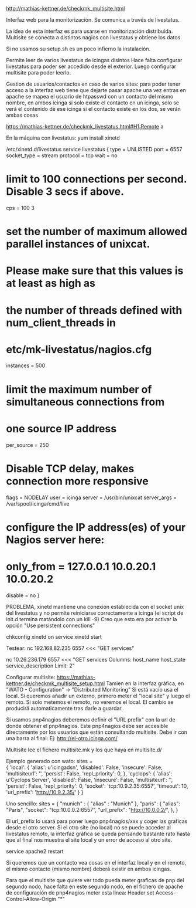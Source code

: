 http://mathias-kettner.de/checkmk_multisite.html

Interfaz web para la monitorización.
Se comunica a través de livestatus.

La idea de esta interfaz es para usarse en monitorización distribuída. Multisite se conecta a distintos nagios con livestatus y obtiene los datos.


Si no usamos su setup.sh es un poco infierno la instalación.


Permite leer de varios livestatus de icingas disintos
Hace falta configurar livestatus para poder ser accedido desde el exterior.
Luego configurar multisite para poder leerlo.

Gestion de usuarios/contactos en caso de varios sites:
para poder tener acceso a la interfaz web tiene que dejarte pasar apache
una vez entras en apache
se mapea el usuario de htpasswd con un contacto del mismo nombre, en ambos icinga
si solo existe el contacto en un icinga, solo se verá el contenido de ese icinga
si el contacto existe en los dos, se verán ambas cosas


https://mathias-kettner.de/checkmk_livestatus.html#H1:Remote a

En la máquina con livestatus:
yum install xinetd

/etc/xinetd.d/livestatus
service livestatus
{
  type = UNLISTED
  port = 6557
  socket_type = stream
  protocol = tcp
  wait = no
  # limit to 100 connections per second. Disable 3 secs if above.
  cps = 100 3
  # set the number of maximum allowed parallel instances of unixcat.
  # Please make sure that this values is at least as high as
  # the number of threads defined with num_client_threads in
  # etc/mk-livestatus/nagios.cfg
  instances = 500
  # limit the maximum number of simultaneous connections from
  # one source IP address
  per_source = 250
  # Disable TCP delay, makes connection more responsive
  flags = NODELAY
  user = icinga
  server = /usr/bin/unixcat
  server_args = /var/spool/icinga/cmd/live
  # configure the IP address(es) of your Nagios server here:
  # only_from = 127.0.0.1 10.0.20.1 10.0.20.2
  disable = no
}

PROBLEMA, xinetd mantiene una conexión establecida con el socket unix del livestatus y no permite reiniciarse correctamente a icinga (el script de init.d termina matándolo con un kill -9)
Creo que esto era por activar la opción "Use persistent connections"

chkconfig xinetd on
service xinetd start

Testear:
nc 192.168.82.235 6557 <<< "GET services"

nc 10.26.236.179  6557 <<< "GET services
Columns: host_name host_state service_description
Limit: 2"


Configurar multisite:
https://mathias-kettner.de/checkmk_multisite_setup.html
Tamien en la interfaz gráfica, en "WATO - Configuration" -> "Distributed Monitoring"
Si está vacío usa el local.
Si queremos añadir un externo, primero meter el "local site" y luego el remoto.
Si solo metemos el remoto, no veremos el local.
El cambio se producirá automaticamente tras darle a guardar.

Si usamos pnp4nagios deberemos definir el "URL prefix" con la url de donde obtener el pnp4nagios.
Este pnp4nagios debe ser accesible directamente por los usuarios que están consultando multisite.
Debe ir con una barra al final:
Ej: http://el-otro.icinga.com/




Multisite lee el fichero multisite.mk y los que haya en multisite.d/


Ejemplo generado con wato:
sites = \
{
  'local': {
    'alias': u'icingadsn',
    'disabled': False,
    'insecure': False,
    'multisiteurl': '',
    'persist': False,
    'repl_priority': 0,
  },
  'cyclops': {
    'alias': u'Cyclops Server',
    'disabled': False,
    'insecure': False,
    'multisiteurl': '',
    'persist': False,
    'repl_priority': 0,
    'socket': 'tcp:10.9.2.35:6557',
    'timeout': 10,
    'url_prefix': 'http://10.9.2.35/'
  }
}


Uno sencillo:
sites = {
  "munich" : {
      "alias" : "Munich"
  },
  "paris": {
     "alias":          "Paris",
     "socket":         "tcp:10.0.0.2:6557",
     "url_prefix":     "http://10.0.0.2/",
   },
}

El url_prefix lo usará para poner luego pnp4nagios/xxx y coger las graficas desde el otro server.
Si el otro site (no local) no se puede acceder al livestatus remoto, la interfaz gráfica se queda pensando bastante rato hasta que al final nos muestra el site local y un error de acceso al otro site.

service apache2 restart



Si queremos que un contacto vea cosas en el interfaz local y en el remoto, el mismo contacto (mismo nombre) deberá existir en ambos icingas.


Para que el multisite que quiere ver todo pueda meter graficas de pnp del segundo nodo, hace falta en este segundo nodo, en el fichero de apache de configuración de pnp4nagios meter esta linea:
Header set Access-Control-Allow-Origin "*"
